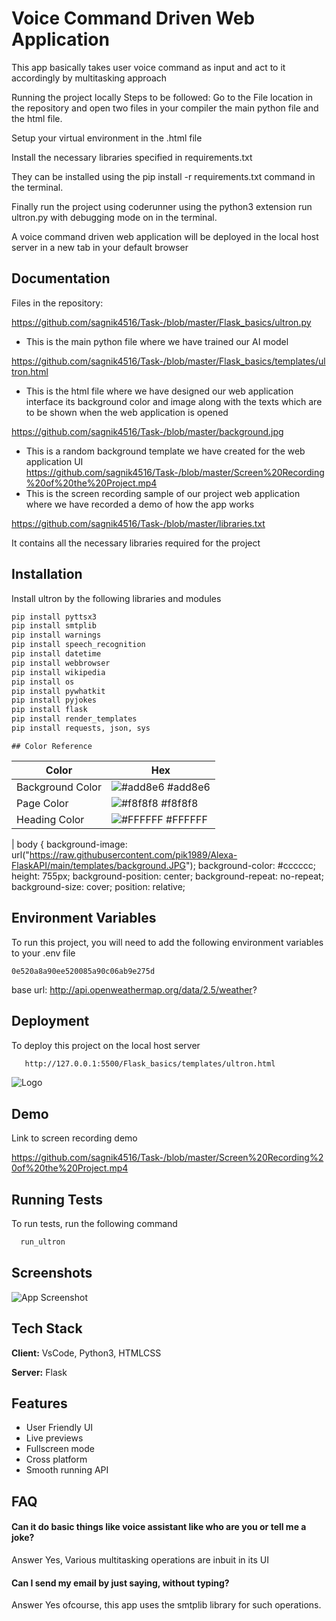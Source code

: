 # Voice Command Driven Web Application

This app basically takes user voice command as input and act to it accordingly by multitasking approach

Running the project locally
Steps to be followed:
Go to the File location in the repository and open two files in your compiler the main python file and the html file.

Setup your virtual environment in the .html file

Install the necessary libraries specified in requirements.txt

They can be installed using the pip install -r requirements.txt command in the terminal.

Finally run the project using coderunner using the python3 extension run ultron.py with debugging mode on in the terminal.

A voice command driven web application will be deployed in the local host server in a new tab in your default browser

## Documentation

Files in the repository:

https://github.com/sagnik4516/Task-/blob/master/Flask_basics/ultron.py
- This is the main python file where we have trained our AI model

https://github.com/sagnik4516/Task-/blob/master/Flask_basics/templates/ultron.html
  - This is the html file where we have designed our web application interface its background color and image along with the texts which are to be shown when the web application is opened

https://github.com/sagnik4516/Task-/blob/master/background.jpg
- This is a random background template we have created for the web application UI
https://github.com/sagnik4516/Task-/blob/master/Screen%20Recording%20of%20the%20Project.mp4
- This is the screen recording sample of our project web application where we have recorded a demo of how the app works

https://github.com/sagnik4516/Task-/blob/master/libraries.txt

 It contains all the necessary libraries required for the project
## Installation

Install ultron by the following libraries and modules

```bash
pip install pyttsx3
pip install smtplib
pip install warnings
pip install speech_recognition
pip install datetime
pip install webbrowser
pip install wikipedia
pip install os
pip install pywhatkit
pip install pyjokes
pip install flask
pip install render_templates
pip install requests, json, sys
```
    ## Color Reference

| Color             | Hex                                                                |
| ----------------- | ------------------------------------------------------------------ |
| Background Color | ![#add8e6](https://via.placeholder.com/10/add8e6?text=+) #add8e6 |
| Page Color | ![#f8f8f8](https://via.placeholder.com/10/f8f8f8?text=+) #f8f8f8 |
| Heading Color | ![#FFFFFF](https://via.placeholder.com/10/FFFFFF?text=+) #FFFFFF |
| 
        body {
            background-image: url("https://raw.githubusercontent.com/pik1989/Alexa-FlaskAPI/main/templates/background.JPG");
            background-color: #cccccc;
            height: 755px;
            background-position: center;
            background-repeat: no-repeat;
            background-size: cover;
            position: relative;
## Environment Variables

To run this project, you will need to add the following environment variables to your .env file

`0e520a8a90ee520085a90c06ab9e275d`

base url: http://api.openweathermap.org/data/2.5/weather?

  
## Deployment

To deploy this project on the local host server

```bash
   http://127.0.0.1:5500/Flask_basics/templates/ultron.html
```

  
![Logo](https://github.com/sagnik4516/Task-/blob/master/Screenshot%20(46).png)

    
## Demo

Link to screen recording demo



  https://github.com/sagnik4516/Task-/blob/master/Screen%20Recording%20of%20the%20Project.mp4
## Running Tests

To run tests, run the following command

```bash
  run_ultron
```

  
## Screenshots

![App Screenshot](https://github.com/sagnik4516/Task-/blob/master/Screenshot%20(46).png)

  
## Tech Stack

**Client:** VsCode, Python3, HTMLCSS

**Server:** Flask

  
## Features

- User Friendly UI
- Live previews
- Fullscreen mode
- Cross platform
- Smooth running API

  
## FAQ

#### Can it do basic things like voice assistant like who are you or tell me a joke?


Answer Yes, Various multitasking operations are inbuit in its UI

#### Can I send my email by just saying, without typing?

Answer Yes ofcourse, this app uses the smtplib library for such operations.

  
